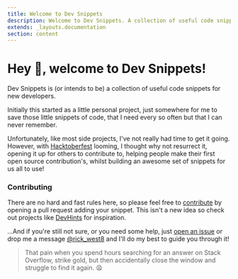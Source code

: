 ```yaml
---
title: Welcome to Dev Snippets
description: Welcome to Dev Snippets. A collection of useful code snippets for new developers.
extends: _layouts.documentation
section: content
---
```


# Hey 👋, welcome to Dev Snippets!

Dev Snippets is (or intends to be) a collection of useful code snippets for new developers. 

Initially this started as a little personal project, just somewhere for me to save those little snippets of code, that I need every so often but that I can never remember. 

Unfortunately, like most side projects, I've not really had time to get it going. However, with [Hacktoberfest](https://hacktoberfest.digitalocean.com/) looming, I thought why not resurrect it, opening it up for others to contribute to, helping people make their first open source contribution's, whilst building an awesome set of snippets for us all to use!  

### Contributing 

There are no hard and fast rules here, so please feel free to [contribute](https://github.com/rickwest/devsnippets) by opening a pull request adding your snippet. This isn't a new idea so check out projects like [DevHints](https://devhints.io/) for inspiration. 

...And if you're still not sure, or you need some help, just [open an issue](https://github.com/rickwest/devsnippets/issues/new) or drop me a message [@rick_west8](https://twitter.com/rick_west8) and I'll do my best to guide you through it! 

> That pain when you spend hours searching for an answer on Stack Overflow, strike gold, but then accidentally close the window and struggle to find it again. 😩
